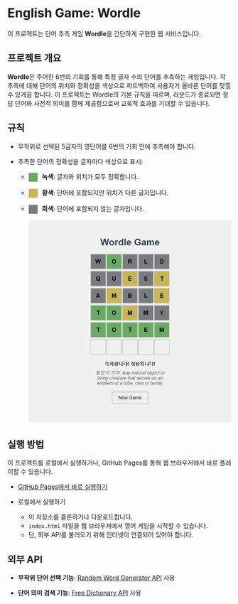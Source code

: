 # English Game: Wordle

이 프로젝트는 단어 추측 게임 **Wordle**을 간단하게 구현한 웹 서비스입니다.

## 프로젝트 개요

**Wordle**은 주어진 6번의 기회를 통해 특정 글자 수의 단어를 추측하는 게임입니다. 각 추측에 대해 단어의 위치와 정확성을 색상으로 피드백하여 사용자가 올바른 단어를 맞힐 수 있게끔 합니다. 이 프로젝트는 Wordle의 기본 규칙을 따르며, 라운드가 종료되면 정답 단어와 사전적 의미를 함께 제공함으로써 교육적 효과를 기대할 수 있습니다.

## 규칙

- 무작위로 선택된 5글자의 영단어를 6번의 기회 안에 추측해야 합니다.

- 추측한 단어의 정확성을 글자마다 색상으로 표시:
  - <span style="width: 20px; height: 20px; display: inline-block; vertical-align: middle; margin-right: 10px; background-color: #6aaa64;"></span>**녹색**: 글자와 위치가 모두 정확합니다.
  - <span style="width: 20px; height: 20px; display: inline-block; vertical-align: middle; margin-right: 10px; background-color: #c9b458;"></span>**황색**: 단어에 포함되지만 위치가 다른 글자입니다.
  - <span style="width: 20px; height: 20px; display: inline-block; vertical-align: middle; margin-right: 10px; background-color: #787c7e;"></span>**회색**: 단어에 포함되지 않는 글자입니다.

    ![Sample Image](./sample_play_result.png)

## 실행 방법

이 프로젝트를 로컬에서 실행하거나, GitHub Pages를 통해 웹 브라우저에서 바로 플레이할 수 있습니다.
   
- [GitHub Pages에서 바로 실행하기](https://1st-world.github.io/English-Game/)

- 로컬에서 실행하기
    - 이 저장소를 클론하거나 다운로드합니다.
    - `index.html` 파일을 웹 브라우저에서 열어 게임을 시작할 수 있습니다.
    - 단, 외부 API를 불러오기 위해 인터넷이 연결되어 있어야 합니다.

## 외부 API

- **무작위 단어 선택 기능**: [Random Word Generator API](https://random-word-api.vercel.app/) 사용

- **단어 의미 검색 기능**: [Free Dictionary API](https://dictionaryapi.dev/) 사용
